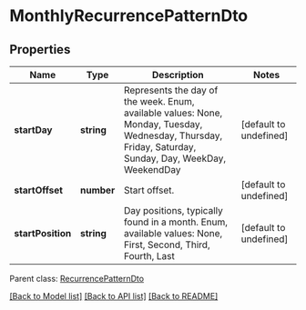 
# MonthlyRecurrencePatternDto

## Properties
Name | Type | Description | Notes
------------ | ------------- | ------------- | -------------
**startDay** | **string** | Represents the day of the week. Enum, available values: None, Monday, Tuesday, Wednesday, Thursday, Friday, Saturday, Sunday, Day, WeekDay, WeekendDay | [default to undefined]
**startOffset** | **number** | Start offset.              | [default to undefined]
**startPosition** | **string** | Day positions, typically found in a month. Enum, available values: None, First, Second, Third, Fourth, Last | [default to undefined]

 Parent class: [RecurrencePatternDto](RecurrencePatternDto.md)

[[Back to Model list]](README.md#documentation-for-models) [[Back to API list]](README.md#documentation-for-api-endpoints) [[Back to README]](README.md)
